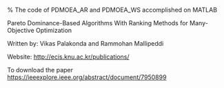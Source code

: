 % The code of PDMOEA_AR and PDMOEA_WS accomplished on MATLAB 

Pareto Dominance-Based Algorithms With Ranking Methods for Many-Objective Optimization 

Written by: Vikas Palakonda and Rammohan Mallipeddi

Website: http://ecis.knu.ac.kr/publications/


To download the paper https://ieeexplore.ieee.org/abstract/document/7950899
